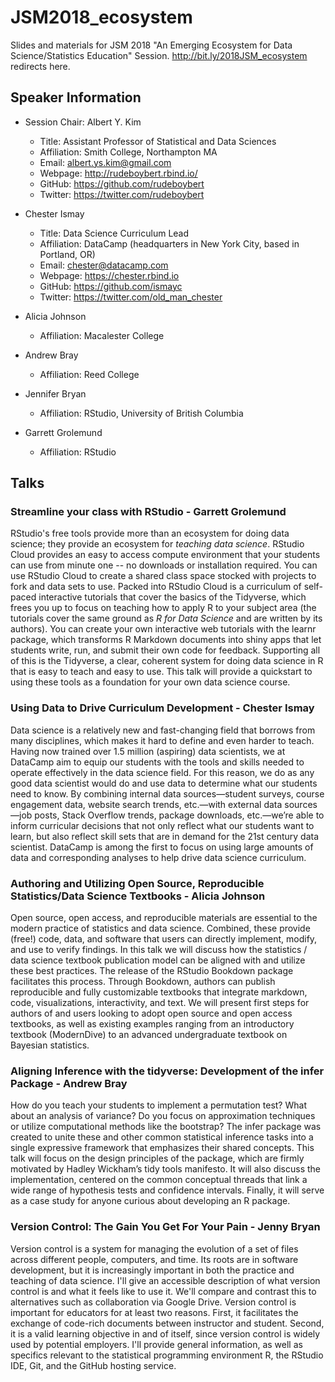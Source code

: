 # JSM2018_ecosystem
Slides and materials for JSM 2018 "An Emerging Ecosystem for Data Science/Statistics Education" Session. <http://bit.ly/2018JSM_ecosystem> redirects here.

## Speaker Information

* Session Chair: Albert Y. Kim
    + Title: Assistant Professor of Statistical and Data Sciences
    + Affiliation: Smith College, Northampton MA
    + Email: <albert.ys.kim@gmail.com>
    + Webpage: <http://rudeboybert.rbind.io/>
    + GitHub: <https://github.com/rudeboybert>
    + Twitter: <https://twitter.com/rudeboybert>
    
* Chester Ismay
    + Title: Data Science Curriculum Lead
    + Affiliation: DataCamp (headquarters in New York City, based in Portland, OR)
    + Email: <chester@datacamp.com>
    + Webpage: <https://chester.rbind.io>
    + GitHub: <https://github.com/ismayc>
    + Twitter: <https://twitter.com/old_man_chester>

* Alicia Johnson
    + Affiliation: Macalester College

* Andrew Bray
    + Affiliation: Reed College

* Jennifer Bryan
    + Affiliation: RStudio, University of British Columbia
    
* Garrett Grolemund
    + Affiliation: RStudio



## Talks

### Streamline your class with RStudio - Garrett Grolemund

RStudio's free tools provide more than an ecosystem for doing data science; they provide an ecosystem for _teaching data science_. RStudio Cloud provides an easy to access compute environment that your students can use from minute one -- no downloads or installation required. You can use RStudio Cloud to create a shared class space stocked with projects to fork and data sets to use. Packed into RStudio Cloud is a curriculum of self-paced interactive tutorials that cover the basics of the Tidyverse, which frees you up to focus on teaching how to apply R to your subject area (the tutorials cover the same ground as _R for Data Science_ and are written by its authors). You can create your own interactive web tutorials with the learnr package, which transforms R Markdown documents into shiny apps that let students write, run, and submit their own code for feedback. Supporting all of this is the Tidyverse, a clear, coherent system for doing data science in R that is easy to teach and easy to use. This talk will provide a quickstart to using these tools as a foundation for your own data science course.

### Using Data to Drive Curriculum Development - Chester Ismay

Data science is a relatively new and fast-changing field that borrows from many disciplines, which makes it hard to define and even harder to teach. Having now trained over 1.5 million (aspiring) data scientists, we at DataCamp aim to equip our students with the tools and skills needed to operate effectively in the data science field. For this reason, we do as any good data scientist would do and use data to determine what our students need to know. By combining internal data sources—student surveys, course engagement data, website search trends, etc.—with external data sources—job posts, Stack Overflow trends, package downloads, etc.—we’re able to inform curricular decisions that not only reflect what our students want to learn, but also reflect skill sets that are in demand for the 21st century data scientist. DataCamp is among the first to focus on using large amounts of data and corresponding analyses to help drive data science curriculum.

### Authoring and Utilizing Open Source, Reproducible Statistics/Data Science Textbooks - Alicia Johnson

Open source, open access, and reproducible materials are essential to the modern practice of statistics and data science. Combined, these provide (free!) code, data, and software that users can directly implement, modify, and use to verify findings. In this talk we will discuss how the statistics / data science textbook publication model can be aligned with and utilize these best practices. The release of the RStudio Bookdown package facilitates this process. Through Bookdown, authors can publish reproducible and fully customizable textbooks that integrate markdown, code, visualizations, interactivity, and text. We will present first steps for authors of and users looking to adopt open source and open access textbooks, as well as existing examples ranging from an introductory textbook (ModernDive) to an advanced undergraduate textbook on Bayesian statistics.

### Aligning Inference with the tidyverse: Development of the infer Package - Andrew Bray

How do you teach your students to implement a permutation test? What about an analysis of variance? Do you focus on approximation techniques or utilize computational methods like the bootstrap? The infer package was created to unite these and other common statistical inference tasks into a single expressive framework that emphasizes their shared concepts. This talk will focus on the design principles of the package, which are firmly motivated by Hadley Wickham’s tidy tools manifesto. It will also discuss the implementation, centered on the common conceptual threads that link a wide range of hypothesis tests and confidence intervals. Finally, it will serve as a case study for anyone curious about developing an R package.

### Version Control: The Gain You Get For Your Pain - Jenny Bryan

Version control is a system for managing the evolution of a set of files across different people, computers, and time. Its roots are in software development, but it is increasingly important in both the practice and teaching of data science. I'll give an accessible description of what version control is and what it feels like to use it. We'll compare and contrast this to alternatives such as collaboration via Google Drive. Version control is important for educators for at least two reasons. First, it facilitates the exchange of code-rich documents between instructor and student. Second, it is a valid learning objective in and of itself, since version control is widely used by potential employers. I'll provide general information, as well as specifics relevant to the statistical programming environment R, the RStudio IDE, Git, and the GitHub hosting service.
